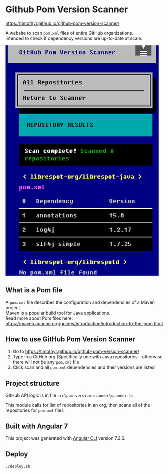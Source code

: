 # Github Pom Version Scanner

https://timothyr.github.io/github-pom-version-scanner/ 

A website to scan `pom.xml` files of entire GitHub organizations.  
Intended to check if dependency versions are up-to-date at scale.

![Pom Version Scan Results](docs/screenshot.png?raw=true "Pom Version Scan Results")

## What is a Pom file

A `pom.xml` file describes the configuration and dependencies of a Maven project.  
Maven is a popular build tool for Java applications.  
Read more about Pom files here: https://maven.apache.org/guides/introduction/introduction-to-the-pom.html

## How to use GitHub Pom Version Scanner

1. Go to https://timothyr.github.io/github-pom-version-scanner/  
2. Type in a GitHub org (Specifically one with Java repositories - otherwise there will not be any `pom.xml` file
3. Click scan and all `pom.xml` dependencies and their versions are listed

## Project structure

GitHub API logic is in file `src\pom-version-scanner\scanner.ts`  

This module calls for list of repositories in an org, then scans all of the repositories for `pom.xml` files

## Built with Angular 7

This project was generated with [Angular CLI](https://github.com/angular/angular-cli) version 7.3.6.

## Deploy

`./deploy.sh`
